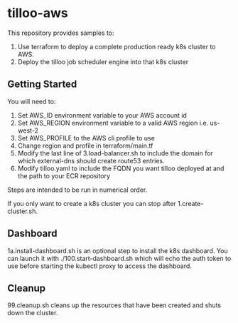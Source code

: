 # tilloo-aws

This repository provides samples to:

1. Use terraform to deploy a complete production ready k8s cluster to AWS.
2. Deploy the tilloo job scheduler engine into that k8s cluster

## Getting Started
You will need to:

1. Set AWS_ID environment variable to your AWS account id
2. Set AWS_REGION environment variable to a valid AWS region i.e. us-west-2
3. Set AWS_PROFILE to the AWS cli profile to use
4. Change region and profile in terraform/main.tf
5. Modify the last line of 3.load-balancer.sh to include the domain for which external-dns should create route53 entries.
6. Modify tilloo.yaml to include the FQDN you want tilloo deployed at and the path to your ECR repository


Steps are intended to be run in numerical order.

If you only want to create a k8s cluster you can stop after 1.create-cluster.sh.

## Dashboard
1a.install-dashboard.sh is an optional step to install the k8s dashboard.  You can launch it with ./100.start-dashboard.sh which will echo the auth token to use before starting the kubectl proxy to access the dashboard.

## Cleanup
99.cleanup.sh cleans up the resources that have been created and shuts down the cluster.
